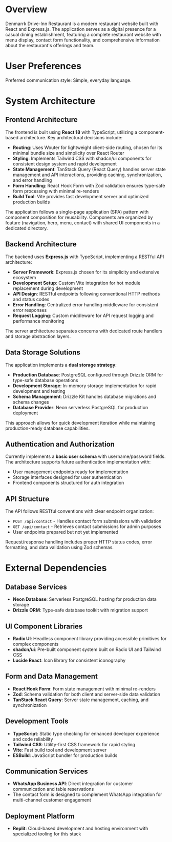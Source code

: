 # Overview

Denmarrk Drive-Inn Restaurant is a modern restaurant website built with React and Express.js. The application serves as a digital presence for a casual dining establishment, featuring a complete restaurant website with menu display, contact form functionality, and comprehensive information about the restaurant's offerings and team.

# User Preferences

Preferred communication style: Simple, everyday language.

# System Architecture

## Frontend Architecture

The frontend is built using **React 18** with TypeScript, utilizing a component-based architecture. Key architectural decisions include:

- **Routing**: Uses Wouter for lightweight client-side routing, chosen for its minimal bundle size and simplicity over React Router
- **Styling**: Implements Tailwind CSS with shadcn/ui components for consistent design system and rapid development
- **State Management**: TanStack Query (React Query) handles server state management and API interactions, providing caching, synchronization, and error handling
- **Form Handling**: React Hook Form with Zod validation ensures type-safe form processing with minimal re-renders
- **Build Tool**: Vite provides fast development server and optimized production builds

The application follows a single-page application (SPA) pattern with component composition for reusability. Components are organized by feature (navigation, hero, menu, contact) with shared UI components in a dedicated directory.

## Backend Architecture

The backend uses **Express.js** with TypeScript, implementing a RESTful API architecture:

- **Server Framework**: Express.js chosen for its simplicity and extensive ecosystem
- **Development Setup**: Custom Vite integration for hot module replacement during development
- **API Design**: RESTful endpoints following conventional HTTP methods and status codes
- **Error Handling**: Centralized error handling middleware for consistent error responses
- **Request Logging**: Custom middleware for API request logging and performance monitoring

The server architecture separates concerns with dedicated route handlers and storage abstraction layers.

## Data Storage Solutions

The application implements a **dual storage strategy**:

- **Production Database**: PostgreSQL configured through Drizzle ORM for type-safe database operations
- **Development Storage**: In-memory storage implementation for rapid development and testing
- **Schema Management**: Drizzle Kit handles database migrations and schema changes
- **Database Provider**: Neon serverless PostgreSQL for production deployment

This approach allows for quick development iteration while maintaining production-ready database capabilities.

## Authentication and Authorization

Currently implements a **basic user schema** with username/password fields. The architecture supports future authentication implementation with:

- User management endpoints ready for implementation
- Storage interfaces designed for user authentication
- Frontend components structured for auth integration

## API Structure

The API follows RESTful conventions with clear endpoint organization:

- `POST /api/contact` - Handles contact form submissions with validation
- `GET /api/contact` - Retrieves contact submissions for admin purposes
- User endpoints prepared but not yet implemented

Request/response handling includes proper HTTP status codes, error formatting, and data validation using Zod schemas.

# External Dependencies

## Database Services
- **Neon Database**: Serverless PostgreSQL hosting for production data storage
- **Drizzle ORM**: Type-safe database toolkit with migration support

## UI Component Libraries
- **Radix UI**: Headless component library providing accessible primitives for complex components
- **shadcn/ui**: Pre-built component system built on Radix UI and Tailwind CSS
- **Lucide React**: Icon library for consistent iconography

## Form and Data Management
- **React Hook Form**: Form state management with minimal re-renders
- **Zod**: Schema validation for both client and server-side data validation
- **TanStack React Query**: Server state management, caching, and synchronization

## Development Tools
- **TypeScript**: Static type checking for enhanced developer experience and code reliability
- **Tailwind CSS**: Utility-first CSS framework for rapid styling
- **Vite**: Fast build tool and development server
- **ESBuild**: JavaScript bundler for production builds

## Communication Services
- **WhatsApp Business API**: Direct integration for customer communication and table reservations
- The contact form is designed to complement WhatsApp integration for multi-channel customer engagement

## Deployment Platform
- **Replit**: Cloud-based development and hosting environment with specialized tooling for this stack
